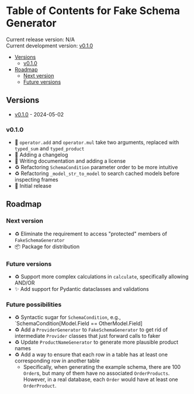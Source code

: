 # Table of Contents for Fake Schema Generator

Current release version: N/A  
Current development version: [v0.1.0](#v010)  


* [Versions](#versions)
  * [v0.1.0](#v010)
* [Roadmap](#roadmap)
  * [Next version](#next-version)
  * [Future versions](#future-versions)

## Versions

* [v0.1.0](#v010) - 2024-05-02

### v0.1.0
* 🐛 `operator.add` and `operator.mul` take two arguments, replaced with `typed_sum` and `typed_product`
* 📝 Adding a changelog
* 📝 Writing documentation and adding a license
* ♻️ Refactoring `SchemaCondition` parameter order to be more intuitive
* ♻️ Refactoring `_model_str_to_model` to search cached models before inspecting frames
* 🎉 Initial release

## Roadmap

### Next version

* ♻️ Eliminate the requirement to access "protected" members of `FakeSchemaGenerator`
* 📦 Package for distribution

### Future versions

* ♻️ Support more complex calculations in `calculate`, specifically allowing AND/OR
* ✨ Add support for Pydantic dataclasses and validations

### Future possibilities

* ♻️ Syntactic sugar for `SchemaCondition`, e.g., `SchemaCondition[Model.Field == OtherModel.Field]
* ♻️ Add a `ProviderGenerator` to `FakeSchemaGenerator` to get rid of intermediate `Provider` classes that just 
  forward calls to faker
* ♻️ Update `ProductNameGenerator` to generate more plausible product names
* ♻️ Add a way to ensure that each row in a table has at least one corresponding row in another table
  * Specifically, when generating the example schema, there are 100 `Order`s, but many of them have no associated
    `OrderProducts`. However, in a real database, each `Order` would have at least one `OrderProduct`.
